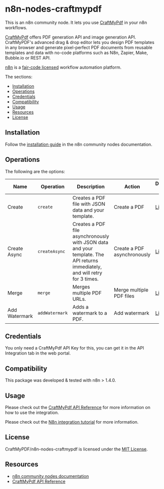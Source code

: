 # n8n-nodes-craftmypdf

This is an n8n community node. It lets you use [CraftMyPdf](https://craftmypdf.com) in your n8n workflows.

[CraftMyPdf](https://craftmypdf.com) offers PDF generation API and image generation API. CraftMyPDF's advanced drag & drop editor lets you design PDF templates in any browser and generate pixel-perfect PDF documents from reusable templates and data with no-code platforms such as N8n, Zapier, Make, Bubble.io or REST API.

[n8n](https://n8n.io/) is a [fair-code licensed](https://docs.n8n.io/reference/license/) workflow automation platform.

The sections:
- [Installation](#installation)  
- [Operations](#operations)  
- [Credentials](#credentials) <!-- delete if no auth needed -->  
- [Compatibility](#compatibility)  
- [Usage](#usage) <!-- delete if not using this section -->  
- [Resources](#resources)
- [License](#license)

## Installation

Follow the [installation guide](https://docs.n8n.io/integrations/community-nodes/installation/) in the n8n community nodes documentation.

## Operations

The following are the options:

| Name           | Operation         | Description                                                                                                                    | Action                         | Documentation Link                                                                                                           |
|----------------|---------------|--------------------------------------------------------------------------------------------------------------------------------|--------------------------------|-----------------------------------------------------------------------------------------------------------------------------|
| Create         | `create`      | Creates a PDF file with JSON data and your template.                                                                          | Create a PDF                   | [Link](https://craftmypdf.com/docs/index.html#tag/PDF-Generation-API/operation/create)                                       |
| Create Async   | `createAsync` | Creates a PDF file asynchronously with JSON data and your template. The API returns immediately, and will retry for 3 times.  | Create a PDF asynchronously    | [Link](https://craftmypdf.com/docs/index.html#tag/PDF-Generation-API/operation/create-async)                                |
| Merge          | `merge`       | Merges multiple PDF URLs.                                                                                                     | Merge multiple PDF files       | [Link](https://craftmypdf.com/docs/index.html#tag/PDF-Manipulation-API/operation/merge-pdfs)                                |
| Add Watermark  | `addWatermark`| Adds a watermark to a PDF.                                                                                                    | Add watermark                  | [Link](https://craftmypdf.com/docs/index.html#tag/PDF-Manipulation-API/operation/add-watermark)                             |


## Credentials

You only need a CraftMyPdf API Key for this, you can get it in the API Integration tab in the web portal.

## Compatibility

This package was developed & tested with n8n > 1.4.0.

## Usage

Please check out the [CraftMyPdf API Reference](https://craftmypdf.com/docs/index.html) for more information on how to use the integration.

Please check out the [N8n integration tutorial](https://craftmypdf.com/blog/automate-pdf-generation-with-n8n-and-craftmypdf/) for more information.

## License
CraftMyPDF/n8n-nodes-craftmypdf is licensed under the [MIT License](LICENSE.md).

## Resources

- [n8n community nodes documentation](https://docs.n8n.io/integrations/community-nodes/)
- [CraftMyPdf API Reference](https://craftmypdf.com/docs/index.html)
